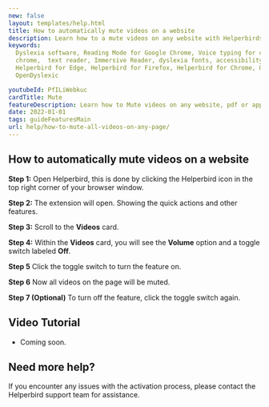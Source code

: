 ```yaml
---
new: false
layout: templates/help.html
title: How to automatically mute videos on a website
description: Learn how to a mute videos on any website with Helperbirds browser extension.
keywords:
  Dyslexia software, Reading Mode for Google Chrome, Voice typing for chrome, Text to speech for
  chrome,  text reader, Immersive Reader, dyslexia fonts, accessibility software, dyslexia software,
  Helperbird for Edge, Helperbird for Firefox, Helperbird for Chrome, Opendyslexic for Chrome,
  OpenDyslexic

youtubeId: PfILiWebkuc
cardTitle: Mute
featureDescription: Learn how to Mute videos on any website, pdf or app.
date: 2022-01-01
tags: guideFeaturesMain
url: help/how-to-mute-all-videos-on-any-page/
---
```


## How to automatically mute videos on a website

**Step 1:** Open Helperbird, this is done by clicking the Helperbird icon in the top right corner of your browser window.

**Step 2:** The extension will open. Showing the quick actions and other features.

**Step 3:** Scroll to the **Videos** card.

**Step 4:** Within the **Videos** card, you will see the **Volume** option and a toggle switch labeled **Off**.

**Step 5** Click the toggle switch to turn the feature on.

**Step 6** Now all videos on the page will be muted.

**Step 7 (Optional)** To turn off the feature, click the toggle switch again.



## Video Tutorial

- Coming soon.

## Need more help?

If you encounter any issues with the activation process, please contact the Helperbird support team for assistance.

